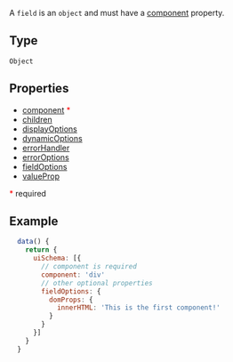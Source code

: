 A `field` is an `object` and must have a [component](field/component.md) property.

## Type

`Object`

## Properties

* [component](field/component.md) <span style="color: red">\*</span>
* [children](field/children.md)
* [displayOptions](field/display-options.md)
* [dynamicOptions](field/dynamic-options.md)
* [errorHandler](field/error-handler.md)
* [errorOptions](field/error-options.md)
* [fieldOptions](field/field-options.md)
* [valueProp](field/value-prop.md)

<span style="color: red">\*</span> required

## Example

```js
  data() {
    return {
      uiSchema: [{
        // component is required
        component: 'div'
        // other optional properties
        fieldOptions: {
          domProps: {
            innerHTML: 'This is the first component!'
          }
        }
      }]
    }
  }
```
